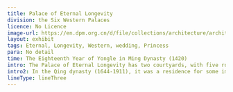 ```yaml
---
title: Palace of Eternal Longevity
division: the Six Western Palaces
licence: No Licence
image-url: https://en.dpm.org.cn/d/file/collections/architecture/architecture/2020-04-13/6b8d1f899fcbc894c268001be591c477.jpg
layout: exhibit
tags: Eternal, Longevity, Western, wedding, Princess
para: No detail
time: The Eighteenth Year of Yongle in Ming Dynasty (1420)
intro: The Palace of Eternal Longevity has two courtyards, with five rooms in the main hall of the front courtyard and a yellow glazed tile roof. The outer eaves are decorated with double intersecting quatrefoil fan doors on the front and rear eaves, and the house is decorated with double-sided quatrefoil fan windows. The Palace of Eternal Longevity was originally named "Palace of Eternal Pleasure". In 1535, Jiajing Emperor renamed the palace as "Palace of Embodying Morality". In 1616, the palace obtained its current name.In the Ming dynasty (1368-1644), the Palace of Eternal Longevity (Yongshou gong) was the residence of the Empress. The Chongzhen Emperor (1628-1644) once moved here to fast as a penance to Heaven because of frequent natural disasters.
intro2: In the Qing dynasty (1644-1911), it was a residence for some important imperial concubines and was undergoing renovations in 1697 and 1897. In addition to being a residence for some important imperial concubines, it had some other uses. During Qianlong period, the palace was used as a place of wedding banquets for Princess Heke of the Second Rank in 1772 and Gurun Princess Hexiao in 1789. At the same time, it is also the closest palace to Yangxin hall, the residence of Qing dynasty emperors from 1722. During Daoguang era, rear halls of the palace became a storage of classified intelligence.
lineType: lineThree
---
```



